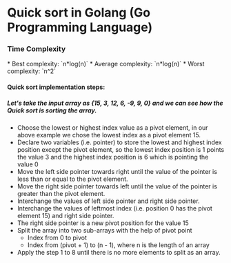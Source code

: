 # Quick sort in Golang (Go Programming Language)


<h3>Time Complexity</h3>
    * Best complexity: `n*log(n)`
    * Average complexity: `n*log(n)`
    * Worst complexity: `n^2`

<h4>Quick sort implementation steps:</h4>
<h5>Let's take the input array as <b>{15, 3, 12, 6, -9, 9, 0}</b> and we can see how the Quick sort is sorting the array.</h5>

* Choose the lowest or highest index value as a pivot element, in our above example we chose the lowest index as a pivot element 15.
* Declare two variables (i.e. pointer) to store the lowest and highest index position except the pivot element, so the lowest index position is 1 points the value 3 and the highest index position is 6 which is pointing the value 0
* Move the left side pointer towards right until the value of the pointer is less than or equal to the pivot element.
* Move the right side pointer towards left until the value of the pointer is greater than the pivot element.
* Interchange the values of left side pointer and right side pointer.
* Interchange the values of leftmost index (i.e. position 0 has the pivot element 15) and right side pointer.
* The right side pointer is a new pivot position for the value 15
* Split the array into two sub-arrays with the help of pivot point
  * Index from 0 to pivot
  * Index from (pivot + 1) to (n - 1), where n is the length of an array
* Apply the step 1 to 8 until there is no more elements to split as an array.